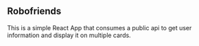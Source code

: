## Robofriends

This is a simple React App that consumes a public api to get user information and display it on multiple cards.


